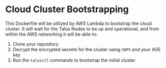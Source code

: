 # Cloud Cluster Bootstrapping

This Dockerfile will be utilized by AWS Lambda to bootstrap the cloud cluster. It will wait for the Talos Nodes to be up and operational, and from within the AWS networking it will be able to:

1. Clone your repository
2. Decrypt the encrypted secrets for the cluster using `SOPS` and your AGE key
3. Run the `talosctl` commands to bootstrap the initial cluster
